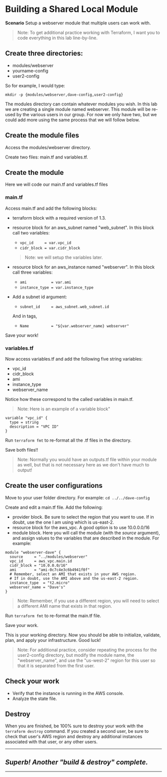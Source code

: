 # Building a Shared Local Module
**Scenario** Setup a webserver module that multiple users can work with.

> Note: To get additional practice working with Terraform, I want you to code everything in this lab line-by-line.

## Create three directories: 
  - modules/webserver
  - yourname-config
  - user2-config

So for example, I would type:

`mkdir -p {modules/webserver,dave-config,user2-config}`

The modules directory can contain whatever modules you wish. In this lab we are creating a single module named webserver.
This module will be re-used by the various users in our group. For now we only have two, but we could add more using the same process that we will follow below.

## Create the module files 
Access the modules/webserver directory. 

Create two files: main.tf and variables.tf.

## Create the module
Here we will code our main.tf and variables.tf files

### main.tf
Access main.tf and add the following blocks:
- terraform block with a required version of 1.3.
- resource block for an aws_subnet named "web_subnet". In this block call two variables:
  - `vpc_id     = var.vpc_id`
  - `cidr_block = var.cidr_block`
  > Note: we will setup the variables later.
- resource block for an aws_instance named "webserver". In this block call three variables:
  - `ami           = var.ami`
  - `instance_type = var.instance_type`
- Add a subnet id argument: 
  - `subnet_id     = aws_subnet.web_subnet.id`



  And in tags, 
  - `Name          = "${var.webserver_name} webserver"`

Save your work!

### variables.tf
Now access variables.tf and add the following five string variables:
- vpc_id
- cidr_block
- ami
- instance_type
- webserver_name

Notice how these correspond to the called variables in main.tf.

> Note: Here is an example of a variable block"
```
variable "vpc_id" {
  type = string
  description = "VPC ID"
}
```

Run `terraform fmt` to re-format all the .tf files in the directory.

Save both files!!

> Note: Normally you would have an outputs.tf file within your module as well, but that is not necessary here as we don't have much to output!

## Create the user configurations
Move to your user folder directory. For example:
`cd ../../dave-config`

Create and edit a main.tf file. Add the following:
- provider block. Be sure to select the region that you want to use. If in doubt, use the one I am using which is us-east-2.
- resource block for the aws_vpc. A good option is to use 10.0.0.0/16
- module block. Here you will call the module (with the *source* argument), and assign values to the variables that are described in the module. For example:
```
module "webserver-dave" {
  source     = "../modules/webserver"
  vpc_id     = aws_vpc.main.id
  cidr_block = "10.0.0.0/16"
  ami        = "ami-0c7c4e3c6b4941f0f"
  # Remember, select an AMI that exists in your AWS region.
  # If in doubt, use the AMI above and the us-east-2 region.
  instance_type  = "t2.micro"
  webserver_name = "Dave's"
}
```
> Note: Remember, if you use a different region, you will need to select a different AMI name that exists in that region.

Run `terraform fmt` to re-format the main.tf file.

Save your work.

This is your working directory. Now you should be able to initialize, validate, plan, and apply your infrastructure. Good luck!

> Note: For additional practice, consider repeating the process for the user2-config directory, but modify the module name, the "webserver_name", and use the "us-west-2" region for this user so that it is separated from the first user.

## Check your work
- Verify that the instance is running in the AWS console.
- Analyze the state file.

## Destroy
When you are finished, be 100% sure to destroy your work with the `terraform destroy` command. If you created a second user, be sure to check that user's AWS region and destroy any additional instances associated with that user, or any other users. 

---
## *Superb! Another "build & destroy" complete.*
---